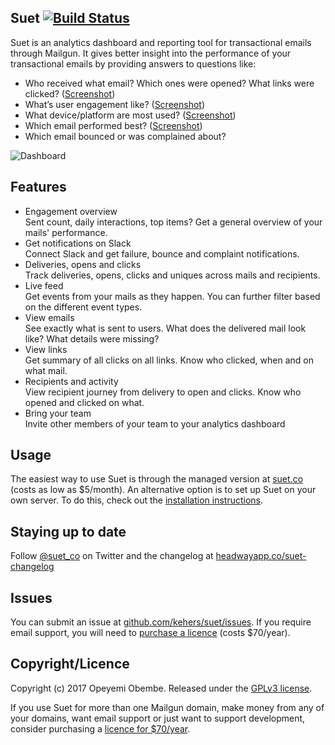 ## Suet [![Build Status](https://travis-ci.org/kehers/suet.svg?branch=master)](https://travis-ci.org/kehers/suet)

Suet is an analytics dashboard and reporting tool for transactional emails through Mailgun. It gives better insight into the performance of your transactional emails by providing answers to questions like: 

- Who received what email? Which ones were opened? What links were clicked? ([Screenshot](https://github.com/kehers/suet/raw/master/public_html/images/screenshots/feed.png))
- What’s user engagement like? ([Screenshot](https://github.com/kehers/suet/raw/master/public_html/images/screenshots/users.png))
- What device/platform are most used? ([Screenshot](https://github.com/kehers/suet/raw/master/public_html/images/screenshots/dashboard.png))
- Which email performed best? ([Screenshot](https://github.com/kehers/suet/raw/master/public_html/images/screenshots/email.png))
- Which email bounced or was complained about?

![Dashboard](https://github.com/kehers/suet/raw/master/public_html/images/screenshots/dashboard.png)

## Features

- Engagement overview   
Sent count, daily interactions, top items? Get a general overview of your mails' performance.
- Get notifications on Slack   
Connect Slack and get failure, bounce and complaint notifications.
- Deliveries, opens and clicks   
Track deliveries, opens, clicks and uniques across mails and recipients.
- Live feed   
Get events from your mails as they happen. You can further filter based on the different event types.
- View emails   
See exactly what is sent to users. What does the delivered mail look like? What details were missing?
- View links   
Get summary of all clicks on all links. Know who clicked, when and on what mail.
- Recipients and activity   
View recipient journey from delivery to open and clicks. Know who opened and clicked on what.
- Bring your team   
Invite other members of your team to your analytics dashboard

## Usage

The easiest way to use Suet is through the managed version at [suet.co](https://suet.co/) (costs as low as $5/month). An alternative option is to set up Suet on your own server. To do this, check out the [installation instructions](http://github.com/kehers/suet/blob/master/docs/installation.md).

## Staying up to date

Follow [@suet_co](http://twitter.com/suet_co) on Twitter and the changelog at [headwayapp.co/suet-changelog](https://headwayapp.co/suet-changelog)

## Issues

You can submit an issue at [github.com/kehers/suet/issues](http://github.com/kehers/suet/issues). If you require email support, you will need to [purchase a licence](https://pay.paddle.com/checkout/515197) (costs $70/year).

## Copyright/Licence

Copyright (c) 2017 Opeyemi Obembe. Released under the [GPLv3 license](https://www.gnu.org/licenses/gpl-3.0.txt).

If you use Suet for more than one Mailgun domain, make money from any of your domains, want email support or just want to support development, consider purchasing a [licence for $70/year](https://pay.paddle.com/checkout/515197).
